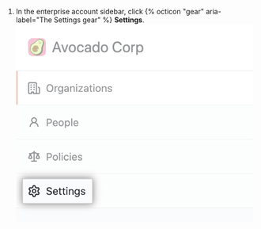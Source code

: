 1. In the enterprise account sidebar, click {% octicon "gear" aria-label="The Settings gear" %} **Settings**.
  ![Settings tab in the enterprise account sidebar](/assets/images/help/business-accounts/enterprise-account-settings-tab.png)
